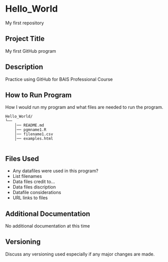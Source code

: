 # Hello_World
My first repository

## Project Title

My first GitHub program

## Description

Practice using GitHub for BAIS Professional Course

## How to Run Program 

How I would run my program and what files are needed to run the program.

```text
Hello_World/
└── 
    │── README.md
    │── pgmname1.R
    │── filename1.csv
    │── examples.html
   
```

## Files Used 

- Any datafiles were used in this program?  
- List filenames
- Data files credit to... 
- Data files discription
- Datafile considerations 
- URL links to files 

## Additional Documentation

No additional documentation at this time 


## Versioning

Discuss any versioning used especially if any major changes are made.
